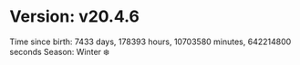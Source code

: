 # Version: v20.4.6
Time since birth: 7433 days, 178393 hours, 10703580 minutes, 642214800 seconds
Season: Winter ❄️
